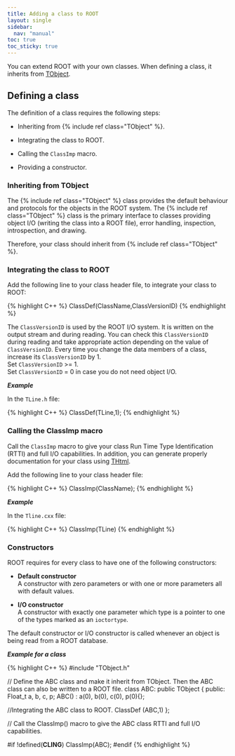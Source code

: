 ```yaml
---
title: Adding a class to ROOT
layout: single
sidebar:
  nav: "manual"
toc: true
toc_sticky: true
---
```


You can extend ROOT with your own classes. When defining a class, it inherits from [TObject](https://root.cern/doc/master/classTObject.html).

## Defining a class

The definition of a class requires the following steps:

  - Inheriting from {% include ref class="TObject" %}.

  - Integrating the class to ROOT.

  - Calling the `ClassImp` macro.

  - Providing a constructor.


### Inheriting from TObject

The {% include ref class="TObject" %} class provides the default behaviour and protocols for the objects in the ROOT system. The {% include ref class="TObject" %} class is the primary interface to classes providing object I/O (writing the class into a ROOT file), error handling, inspection, introspection, and drawing.

Therefore, your class should inherit from {% include ref class="TObject" %}.

### Integrating the class to ROOT

Add the following line to your class header file, to integrate your class to ROOT:

{% highlight C++ %}
   ClassDef(ClassName,ClassVersionID)
{% endhighlight %}

The `ClassVersionID` is used by the ROOT I/O system. It is written on the output stream and during reading. You can check this `ClassVersionID` during reading and take appropriate action depending on the value of `ClassVersionID`.
Every time you change the data members of a class, increase its `ClassVersionID` by 1.<br>
Set `ClassVersionID` >= 1.<br>
Set `ClassVersionID` = 0 in case you do not need object I/O.

_**Example**_

In the `TLine.h` file:

{% highlight C++ %}
   ClassDef(TLine,1);
{% endhighlight %}

### Calling the ClassImp macro

Call the `ClassImp` macro to give your class Run Time Type Identification (RTTI) and full I/O capabilities. In addition, you can generate properly documentation for your class using [THtml](https://root.cern/doc/master/classTHtml.html).

Add the following line to your class header file:

{% highlight C++ %}
   ClassImp(ClassName);
{% endhighlight %}

_**Example**_

In the `Tline.cxx` file:

{% highlight C++ %}
   ClassImp(TLine)
{% endhighlight %}

### Constructors

ROOT requires for every class to have one of the following constructors:

  - **Default constructor**<br>
   A constructor with zero parameters or with one or more parameters all with default values.

  - **I/O constructor**<br>
   A constructor with exactly one parameter which type is a pointer to one of the types marked as an `ioctortype`.

The default constructor or I/O constructor is called whenever an object is being read from a ROOT database.

_**Example for a class**_

{% highlight C++ %}
#include "TObject.h"

// Define the ABC class and make it inherit from TObject. Then the ABC class can also be written to a ROOT file.
   class ABC: public TObject {
   public:
   Float_t a, b, c, p;
   ABC() : a(0), b(0), c(0), p(0){};

//Integrating the ABC class to ROOT.
   ClassDef (ABC,1)
};

// Call the ClassImp() macro to give the ABC class RTTI and full I/O capabilities.

#if !defined(__CLING__)
    ClassImp(ABC);
#endif
{% endhighlight %}

